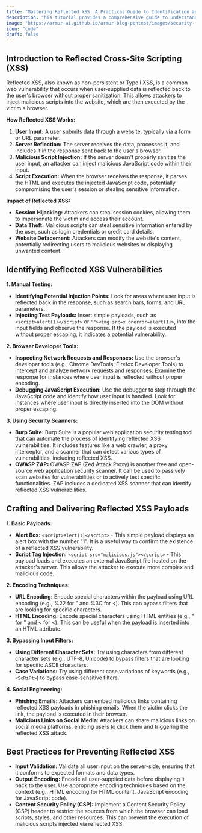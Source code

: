 ```yaml
---
title: "Mastering Reflected XSS: A Practical Guide to Identification and Exploitation"
description: "his tutorial provides a comprehensive guide to understanding, identifying, and exploiting reflected cross-site scripting (XSS) vulnerabilities."
image: "https://armur-ai.github.io/armur-blog-pentest/images/security-fundamentals.png"
icon: "code"
draft: false
---
```

## Introduction to Reflected Cross-Site Scripting (XSS)

Reflected XSS, also known as non-persistent or Type I XSS, is a common web vulnerability that occurs when user-supplied data is reflected back to the user's browser without proper sanitization. This allows attackers to inject malicious scripts into the website, which are then executed by the victim's browser. 

**How Reflected XSS Works:**

1. **User Input:** A user submits data through a website, typically via a form or URL parameter.
2. **Server Reflection:** The server receives the data, processes it, and includes it in the response sent back to the user's browser.
3. **Malicious Script Injection:** If the server doesn't properly sanitize the user input, an attacker can inject malicious JavaScript code within their input.
4. **Script Execution:** When the browser receives the response, it parses the HTML and executes the injected JavaScript code, potentially compromising the user's session or stealing sensitive information.

**Impact of Reflected XSS:**

* **Session Hijacking:** Attackers can steal session cookies, allowing them to impersonate the victim and access their account.
* **Data Theft:** Malicious scripts can steal sensitive information entered by the user, such as login credentials or credit card details.
* **Website Defacement:** Attackers can modify the website's content, potentially redirecting users to malicious websites or displaying unwanted content.

## Identifying Reflected XSS Vulnerabilities

**1. Manual Testing:**

* **Identifying Potential Injection Points:** Look for areas where user input is reflected back in the response, such as search bars, forms, and URL parameters.
* **Injecting Test Payloads:** Insert simple payloads, such as `<script>alert(1)</script>` or `'"><img src=x onerror=alert(1)>`, into the input fields and observe the response. If the payload is executed without proper escaping, it indicates a potential vulnerability.

**2. Browser Developer Tools:**

* **Inspecting Network Requests and Responses:** Use the browser's developer tools (e.g., Chrome DevTools, Firefox Developer Tools) to intercept and analyze network requests and responses. Examine the response for instances where user input is reflected without proper encoding.
* **Debugging JavaScript Execution:** Use the debugger to step through the JavaScript code and identify how user input is handled. Look for instances where user input is directly inserted into the DOM without proper escaping.

**3. Using Security Scanners:**

* **Burp Suite:** Burp Suite is a popular web application security testing tool that can automate the process of identifying reflected XSS vulnerabilities. It includes features like a web crawler, a proxy interceptor, and a scanner that can detect various types of vulnerabilities, including reflected XSS.
* **OWASP ZAP:** OWASP ZAP (Zed Attack Proxy) is another free and open-source web application security scanner. It can be used to passively scan websites for vulnerabilities or to actively test specific functionalities. ZAP includes a dedicated XSS scanner that can identify reflected XSS vulnerabilities.

## Crafting and Delivering Reflected XSS Payloads

**1. Basic Payloads:**

* **Alert Box:**  `<script>alert(1)</script>` - This simple payload displays an alert box with the number "1". It is a useful way to confirm the existence of a reflected XSS vulnerability.
* **Script Tag Injection:** `<script src="malicious.js"></script>` - This payload loads and executes an external JavaScript file hosted on the attacker's server. This allows the attacker to execute more complex and malicious code.

**2. Encoding Techniques:**

* **URL Encoding:** Encode special characters within the payload using URL encoding (e.g., %22 for " and %3C for <). This can bypass filters that are looking for specific characters.
* **HTML Encoding:** Encode special characters using HTML entities (e.g., &quot; for " and &lt; for <). This can be useful when the payload is inserted into an HTML attribute.

**3. Bypassing Input Filters:**

* **Using Different Character Sets:**  Try using characters from different character sets (e.g., UTF-8, Unicode) to bypass filters that are looking for specific ASCII characters.
* **Case Variations:**  Try using different case variations of keywords (e.g., `<ScRiPt>`) to bypass case-sensitive filters.

**4. Social Engineering:**

* **Phishing Emails:** Attackers can embed malicious links containing reflected XSS payloads in phishing emails. When the victim clicks the link, the payload is executed in their browser.
* **Malicious Links on Social Media:** Attackers can share malicious links on social media platforms, enticing users to click them and triggering the reflected XSS attack.

## Best Practices for Preventing Reflected XSS

* **Input Validation:** Validate all user input on the server-side, ensuring that it conforms to expected formats and data types.
* **Output Encoding:** Encode all user-supplied data before displaying it back to the user. Use appropriate encoding techniques based on the context (e.g., HTML encoding for HTML content, JavaScript encoding for JavaScript code).
* **Content Security Policy (CSP):** Implement a Content Security Policy (CSP) header to restrict the sources from which the browser can load scripts, styles, and other resources. This can prevent the execution of malicious scripts injected via reflected XSS.